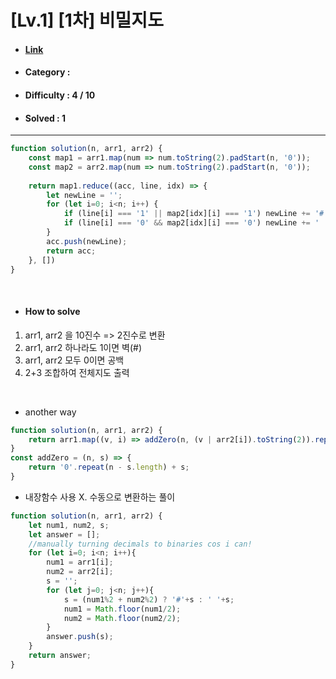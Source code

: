 # [Lv.1] [1차] 비밀지도 
* #### [Link](https://school.programmers.co.kr/learn/courses/30/lessons/17681)
* #### Category : 
* #### Difficulty : 4 / 10  
* #### Solved : 1

<hr />

```js
function solution(n, arr1, arr2) {
    const map1 = arr1.map(num => num.toString(2).padStart(n, '0'));
    const map2 = arr2.map(num => num.toString(2).padStart(n, '0'));
    
    return map1.reduce((acc, line, idx) => {
        let newLine = '';
        for (let i=0; i<n; i++) {
            if (line[i] === '1' || map2[idx][i] === '1') newLine += '#';
            if (line[i] === '0' && map2[idx][i] === '0') newLine += ' 
        }
        acc.push(newLine);
        return acc;
    }, [])
}
```

<br />

* #### How to solve
1. arr1, arr2 을 10진수 => 2진수로 변환
2. arr1, arr2 하나라도 1이면 벽(#)
3. arr1, arr2 모두 0이면 공백
4. 2+3 조합하여 전체지도 출력 
    

<br />

* another way  
```js
function solution(n, arr1, arr2) {
    return arr1.map((v, i) => addZero(n, (v | arr2[i]).toString(2)).replace(/1|0/g, a => +a ? '#' : ' '));
}
const addZero = (n, s) => {
    return '0'.repeat(n - s.length) + s;
}
```

* 내장함수 사용 X. 수동으로 변환하는 풀이
```js
function solution(n, arr1, arr2) {
    let num1, num2, s;
    let answer = [];
    //manually turning decimals to binaries cos i can!
    for (let i=0; i<n; i++){
        num1 = arr1[i];
        num2 = arr2[i];
        s = '';
        for (let j=0; j<n; j++){
            s = (num1%2 + num2%2) ? '#'+s : ' '+s;
            num1 = Math.floor(num1/2);
            num2 = Math.floor(num2/2);
        }
        answer.push(s);
    }    
    return answer;
}
```